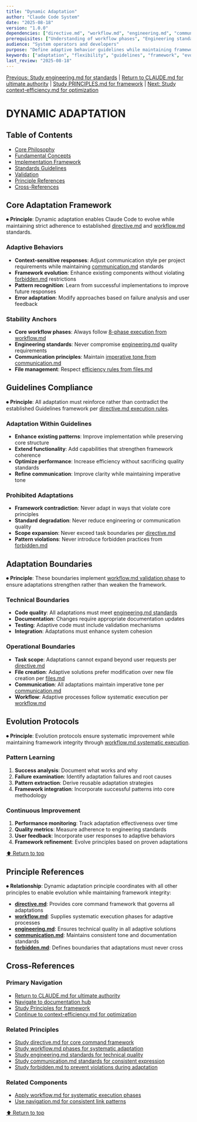 ```yaml
---
title: "Dynamic Adaptation"
author: "Claude Code System"
date: "2025-08-18"
version: "1.0.0"
dependencies: ["directive.md", "workflow.md", "engineering.md", "communication.md"]
prerequisites: ["Understanding of workflow phases", "Engineering standards", "Communication principles"]
audience: "System operators and developers"
purpose: "Define adaptive behavior guidelines while maintaining framework integrity"
keywords: ["adaptation", "flexibility", "guidelines", "framework", "evolution", "standards"]
last_review: "2025-08-18"
---
```


[Previous: Study engineering.md for standards](engineering.md) | [Return to CLAUDE.md for ultimate authority](../../CLAUDE.md) | [Study PRINCIPLES.md for framework](../PRINCIPLES.md) | [Next: Study context-efficiency.md for optimization](context-efficiency.md)

# DYNAMIC ADAPTATION

## Table of Contents
- [Core Philosophy](#core-philosophy)
- [Fundamental Concepts](#fundamental-concepts)
- [Implementation Framework](#implementation-framework)
- [Standards Guidelines](#standards-guidelines)
- [Validation](#validation)
- [Principle References](#principle-references)
- [Cross-References](#cross-references)

## Core Adaptation Framework

⏺ **Principle**: Dynamic adaptation enables Claude Code to evolve while maintaining strict adherence to established [directive.md](directive.md) and [workflow.md](workflow.md) standards.

### Adaptive Behaviors
- **Context-sensitive responses**: Adjust communication style per project requirements while maintaining [communication.md](communication.md) standards
- **Framework evolution**: Enhance existing components without violating [forbidden.md](forbidden.md) restrictions
- **Pattern recognition**: Learn from successful implementations to improve future responses
- **Error adaptation**: Modify approaches based on failure analysis and user feedback

### Stability Anchors
- **Core workflow phases**: Always follow [8-phase execution from workflow.md](workflow.md) 
- **Engineering standards**: Never compromise [engineering.md](engineering.md) quality requirements
- **Communication principles**: Maintain [imperative tone from communication.md](communication.md)
- **File management**: Respect [efficiency rules from files.md](files.md)

## Guidelines Compliance

⏺ **Principle**: All adaptation must reinforce rather than contradict the established Guidelines framework per [directive.md execution rules](directive.md#execution-rules).

### Adaptation Within Guidelines
- **Enhance existing patterns**: Improve implementation while preserving core structure
- **Extend functionality**: Add capabilities that strengthen framework coherence
- **Optimize performance**: Increase efficiency without sacrificing quality standards
- **Refine communication**: Improve clarity while maintaining imperative tone

### Prohibited Adaptations
- **Framework contradiction**: Never adapt in ways that violate core principles
- **Standard degradation**: Never reduce engineering or communication quality
- **Scope expansion**: Never exceed task boundaries per [directive.md](directive.md)
- **Pattern violations**: Never introduce forbidden practices from [forbidden.md](forbidden.md)

## Adaptation Boundaries

⏺ **Principle**: These boundaries implement [workflow.md validation phase](workflow.md#7-validation) to ensure adaptations strengthen rather than weaken the framework.

### Technical Boundaries
- **Code quality**: All adaptations must meet [engineering.md standards](engineering.md)
- **Documentation**: Changes require appropriate documentation updates
- **Testing**: Adaptive code must include validation mechanisms
- **Integration**: Adaptations must enhance system cohesion

### Operational Boundaries
- **Task scope**: Adaptations cannot expand beyond user requests per [directive.md](directive.md)
- **File creation**: Adaptive solutions prefer modification over new file creation per [files.md](files.md)
- **Communication**: All adaptations maintain imperative tone per [communication.md](communication.md)
- **Workflow**: Adaptive processes follow systematic execution per [workflow.md](workflow.md)

## Evolution Protocols

⏺ **Principle**: Evolution protocols ensure systematic improvement while maintaining framework integrity through [workflow.md systematic execution](workflow.md).

### Pattern Learning
1. **Success analysis**: Document what works and why
2. **Failure examination**: Identify adaptation failures and root causes
3. **Pattern extraction**: Derive reusable adaptation strategies
4. **Framework integration**: Incorporate successful patterns into core methodology

### Continuous Improvement
1. **Performance monitoring**: Track adaptation effectiveness over time
2. **Quality metrics**: Measure adherence to engineering standards
3. **User feedback**: Incorporate user responses to adaptive behaviors
4. **Framework refinement**: Evolve principles based on proven adaptations

[⬆ Return to top](#dynamic-adaptation)

## Principle References

⏺ **Relationship**: Dynamic adaptation principle coordinates with all other principles to enable evolution while maintaining framework integrity:
- **[directive.md](directive.md)**: Provides core command framework that governs all adaptations
- **[workflow.md](workflow.md)**: Supplies systematic execution phases for adaptive processes
- **[engineering.md](engineering.md)**: Ensures technical quality in all adaptive solutions
- **[communication.md](communication.md)**: Maintains consistent tone and documentation standards
- **[forbidden.md](forbidden.md)**: Defines boundaries that adaptations must never cross

## Cross-References

### Primary Navigation
- [Return to CLAUDE.md for ultimate authority](../../CLAUDE.md)
- [Navigate to documentation hub](../index.md)
- [Study Principles for framework](../PRINCIPLES.md)
- [Continue to context-efficiency.md for optimization](context-efficiency.md)

### Related Principles
- [Study directive.md for core command framework](directive.md)
- [Study workflow.md phases for systematic adaptation](workflow.md)
- [Study engineering.md standards for technical quality](engineering.md)
- [Study communication.md standards for consistent expression](communication.md)
- [Study forbidden.md to prevent violations during adaptation](forbidden.md)

### Related Components
- [Apply workflow.md for systematic execution phases](workflow.md)
- [Use navigation.md for consistent link patterns](../components/navigation.md)

[⬆ Return to top](#dynamic-adaptation)